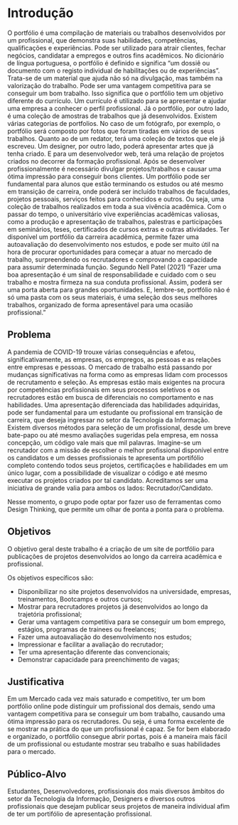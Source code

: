 # Introdução

O portfólio é uma compilação de materiais ou trabalhos desenvolvidos por um profissional, que demonstra suas habilidades, competências, qualificações e experiências. Pode ser utilizado para atrair clientes, fechar negócios, candidatar a empregos e outros fins acadêmicos. No dicionário de língua portuguesa, o portfólio é definido e significa “um dossiê ou documento com o registo individual de habilitações ou de experiências”. Trata-se de um material que ajuda não só na divulgação, mas também na valorização do trabalho. Pode ser uma vantagem competitiva para se conseguir um bom trabalho. 
Isso significa que o portfólio tem um objetivo diferente do currículo. Um currículo é utilizado para se apresentar e ajudar uma empresa a conhecer o perfil profissional. Já o portfólio, por outro lado, é uma coleção de amostras de trabalhos que já desenvolvidos. 
Existem várias categorias de portfolios. No caso de um fotógrafo, por exemplo, o portfólio será composto por fotos que foram tiradas em vários de seus trabalhos. Quanto ao de um redator, terá uma coleção de textos que ele já escreveu. Um designer, por outro lado, poderá apresentar artes que já tenha criado. E para um desenvolvedor web, terá uma relação de projetos criados no decorrer da formação profissional. 
Após se desenvolver profissionalmente é necessário divulgar projetos/trabalhos e causar uma ótima impressão para conseguir bons clientes. Um portfólio pode ser fundamental para alunos que estão terminando os estudos ou até mesmo em transição de carreira, onde poderá ser incluído trabalhos de faculdades, projetos pessoais, serviços feitos para conhecidos e outros. Ou seja, uma coleção de trabalhos realizados em toda a sua vivência acadêmica.
Com o passar do tempo, o universitário vive experiências acadêmicas valiosas, como a produção e apresentação de trabalhos, palestras e participações em seminários, teses, certificados de cursos extras e outras atividades. Ter disponível um portfólio da carreira acadêmica, permite fazer uma autoavaliação do desenvolvimento nos estudos, e pode ser muito útil na hora de procurar oportunidades para começar a atuar no mercado de trabalho, surpreendendo os recrutadores e comprovando a capacidade para assumir determinada função. 
Segundo Nell Patel (2021) “Fazer uma boa apresentação é um sinal de responsabilidade e cuidado com o seu trabalho e mostra firmeza na sua conduta profissional. Assim, poderá ser uma porta aberta para grandes oportunidades. E, lembre-se, portfólio não é só uma pasta com os seus materiais, é uma seleção dos seus melhores trabalhos, organizado de forma apresentável para uma ocasião profissional.”

## Problema


A pandemia de COVID-19 trouxe várias consequências e afetou, significativamente, as empresas, os empregos, as pessoas e as relações entre empresas e pessoas. O mercado de trabalho está passando por mudanças significativas na forma como as empresas lidam com processos de recrutamento e seleção. As empresas estão mais exigentes na procura por competências profissionais em seus processos seletivos e os recrutadores estão em busca de diferenciais no comportamento e nas habilidades. Uma apresentação diferenciada das habilidades adquiridas, pode ser fundamental para um estudante ou profissional em transição de carreira, que deseja ingressar no setor da Tecnologia da Informação. Existem diversos métodos para seleção de um profissional, desde um breve bate-papo ou até mesmo avaliações sugeridas pela empresa, em nossa concepção, um código vale mais que mil palavras. Imagine-se um recrutador com a missão de escolher o melhor profissional disponível entre os candidatos e um desses profissionais te apresenta um portifólio completo contendo todos seus projetos, certificações e habilidades em um único lugar, com a possibilidade de visualizar o código e até mesmo executar os projetos criados por tal candidato. Acreditamos ser uma iniciativa de grande valia para ambos os lados: Recrutador/Candidato.

Nesse momento, o grupo pode optar por fazer uso  de ferramentas como Design Thinking, que permite um olhar de ponta a ponta para o problema.


## Objetivos

O objetivo geral deste trabalho é a criação de um site de portfólio para publicações de projetos desenvolvidos ao longo da carreira acadêmica e profissional. 

Os objetivos específicos são: 
* Disponibilizar no site projetos desenvolvidos na universidade, empresas, treinamentos, Bootcamps e outros cursos;
* Mostrar para recrutadores projetos já desenvolvidos ao longo da trajetória profissional;
* Gerar uma vantagem competitiva para se conseguir um bom emprego, estágios, programas de trainees ou freelances; 
* Fazer uma autoavaliação do desenvolvimento nos estudos;
* Impressionar e facilitar a avaliação do recrutador;
* Ter uma apresentação diferente das convencionais;
* Demonstrar capacidade para preenchimento de vagas;


## Justificativa

Em um Mercado cada vez mais saturado e competitivo, ter um bom portfólio online pode distinguir um profissional dos demais, sendo uma vantagem competitiva para se conseguir um bom trabalho, causando uma ótima impressão para os recrutadores. Ou seja, é uma forma excelente de se mostrar na prática do que um profissional é capaz. Se for bem elaborado e organizado, o portfólio consegue abrir portas, pois é a maneira mais fácil de um profissional ou estudante mostrar seu trabalho e suas habilidades para o mercado. 



## Público-Alvo

Estudantes, Desenvolvedores, profissionais dos mais diversos âmbitos do setor da Tecnologia da Informação, Designers e diversos outros profissionais que desejam publicar seus projetos de maneira individual afim de ter um portifólio de apresentação profissional.



